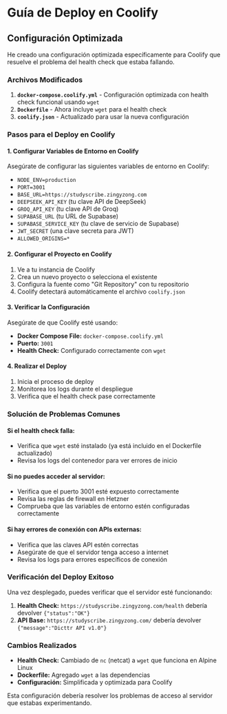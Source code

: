 # Guía de Deploy en Coolify

## Configuración Optimizada

He creado una configuración optimizada específicamente para Coolify que resuelve el problema del health check que estaba fallando.

### Archivos Modificados

1. **`docker-compose.coolify.yml`** - Configuración optimizada con health check funcional usando `wget`
2. **`Dockerfile`** - Ahora incluye `wget` para el health check
3. **`coolify.json`** - Actualizado para usar la nueva configuración

### Pasos para el Deploy en Coolify

#### 1. Configurar Variables de Entorno en Coolify

Asegúrate de configurar las siguientes variables de entorno en Coolify:

- `NODE_ENV=production`
- `PORT=3001`
- `BASE_URL=https://studyscribe.zingyzong.com`
- `DEEPSEEK_API_KEY` (tu clave API de DeepSeek)
- `GROQ_API_KEY` (tu clave API de Groq)
- `SUPABASE_URL` (tu URL de Supabase)
- `SUPABASE_SERVICE_KEY` (tu clave de servicio de Supabase)
- `JWT_SECRET` (una clave secreta para JWT)
- `ALLOWED_ORIGINS=*`

#### 2. Configurar el Proyecto en Coolify

1. Ve a tu instancia de Coolify
2. Crea un nuevo proyecto o selecciona el existente
3. Configura la fuente como "Git Repository" con tu repositorio
4. Coolify detectará automáticamente el archivo `coolify.json`

#### 3. Verificar la Configuración

Asegúrate de que Coolify esté usando:
- **Docker Compose File:** `docker-compose.coolify.yml`
- **Puerto:** `3001`
- **Health Check:** Configurado correctamente con `wget`

#### 4. Realizar el Deploy

1. Inicia el proceso de deploy
2. Monitorea los logs durante el despliegue
3. Verifica que el health check pase correctamente

### Solución de Problemas Comunes

#### Si el health check falla:
- Verifica que `wget` esté instalado (ya está incluido en el Dockerfile actualizado)
- Revisa los logs del contenedor para ver errores de inicio

#### Si no puedes acceder al servidor:
- Verifica que el puerto 3001 esté expuesto correctamente
- Revisa las reglas de firewall en Hetzner
- Comprueba que las variables de entorno estén configuradas correctamente

#### Si hay errores de conexión con APIs externas:
- Verifica que las claves API estén correctas
- Asegúrate de que el servidor tenga acceso a internet
- Revisa los logs para errores específicos de conexión

### Verificación del Deploy Exitoso

Una vez desplegado, puedes verificar que el servidor esté funcionando:

1. **Health Check:** `https://studyscribe.zingyzong.com/health` debería devolver `{"status":"OK"}`
2. **API Base:** `https://studyscribe.zingyzong.com/` debería devolver `{"message":"Dicttr API v1.0"}`

### Cambios Realizados

- **Health Check:** Cambiado de `nc` (netcat) a `wget` que funciona en Alpine Linux
- **Dockerfile:** Agregado `wget` a las dependencias
- **Configuración:** Simplificada y optimizada para Coolify

Esta configuración debería resolver los problemas de acceso al servidor que estabas experimentando.
